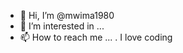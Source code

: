 - 👋 Hi, I’m @mwima1980
- 👀 I’m interested in ...
- 📫 How to reach me ...
. I love coding

<!---
mwima1980/mwima1980 is a ✨ special ✨ repository because its `README.md` (this file) appears on your GitHub profile.
You can click the Preview link to take a look at your changes.
--->
